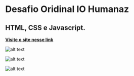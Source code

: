 # Desafio Oridinal IO Humanaz 
## HTML, CSS e Javascript.
[**Visite o site nesse link**](https://original-io-humanaz.netlify.app/)

![alt text](https://iili.io/3kKuDv.png)

![alt text](https://iili.io/3kIJJ2.png)

![alt text](https://iili.io/3kI2O7.png)
